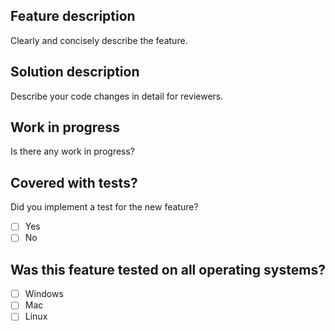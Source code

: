 ## Feature description

Clearly and concisely describe the feature.

## Solution description

Describe your code changes in detail for reviewers.

## Work in progress

Is there any work in progress?

## Covered with tests?

Did you implement a test for the new feature?

- [ ] Yes
- [ ] No

## Was this feature tested on all operating systems?

- [ ] Windows
- [ ] Mac
- [ ] Linux
